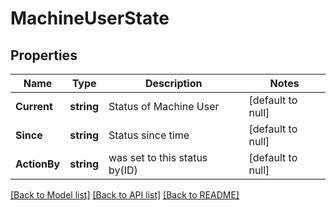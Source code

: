 # MachineUserState

## Properties
Name | Type | Description | Notes
------------ | ------------- | ------------- | -------------
**Current** | **string** | Status of Machine User | [default to null]
**Since** | **string** | Status since time | [default to null]
**ActionBy** | **string** | was set to this status by(ID) | [default to null]

[[Back to Model list]](../README.md#documentation-for-models) [[Back to API list]](../README.md#documentation-for-api-endpoints) [[Back to README]](../README.md)

